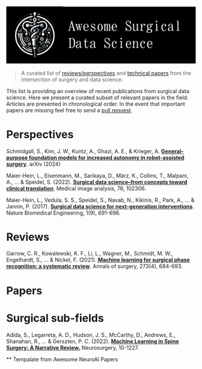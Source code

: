 
<p align="center">
  <br>
    <img src="surgical_datasci.png" width="550"/>
  <br>
</p>

> A curated list of [reviews/perspectives](https://github.com/SamuelSchmidgall/Awesome-Surgical-Data-Science#reviews) and [technical papers](https://github.com/SamuelSchmidgall/Awesome-Surgical-Data-Science#papers) from the intersection of surgery and data science.

This list is providing an overview of recent publications from surgical data science. Here we present a curated subset of relevant papers in the field. Articles are presented in chronological order. In the event that important papers are missing feel free to send a [pull request](https://github.com/SamuelSchmidgall/Awesome-Surgical-Data-Science/pulls).

# Perspectives
Schmidgall, S., Kim, J. W., Kuntz, A., Ghazi, A. E., & Krieger, A. [**General-purpose foundation models for increased autonomy in robot-assisted surgery**](https://arxiv.org/pdf/2401.00678.pdf). arXiv (2024)

Maier-Hein, L., Eisenmann, M., Sarikaya, D., März, K., Collins, T., Malpani, A., ... & Speidel, S. (2022). [**Surgical data science–from concepts toward clinical translation**](https://www.sciencedirect.com/science/article/pii/S1361841521003510). Medical image analysis, 76, 102306.

Maier-Hein, L., Vedula, S. S., Speidel, S., Navab, N., Kikinis, R., Park, A., ... & Jannin, P. (2017). [**Surgical data science for next-generation interventions**](https://www.nature.com/articles/s41551-017-0132-7). Nature Biomedical Engineering, 1(9), 691-696.



# Reviews

Garrow, C. R., Kowalewski, K. F., Li, L., Wagner, M., Schmidt, M. W., Engelhardt, S., ... & Nickel, F. (2021). [**Machine learning for surgical phase recognition: a systematic review**](https://journals.lww.com/annalsofsurgery/fulltext/2021/04000/machine_learning_for_surgical_phase_recognition__a.11.aspx). Annals of surgery, 273(4), 684-693.


# Papers


# Surgical sub-fields

Adida, S., Legarreta, A. D., Hudson, J. S., McCarthy, D., Andrews, E., Shanahan, R., ... & Gerszten, P. C. (2022). [**Machine Learning in Spine Surgery: A Narrative Review.**](https://journals.lww.com/neurosurgery/abstract/2024/01000/machine_learning_in_spine_surgery__a_narrative.7.aspx) Neurosurgery, 10-1227.



** Tempalate from Awesome NeuroAI Papers

